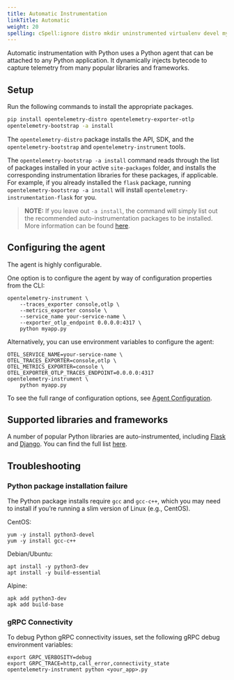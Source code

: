 ```yaml
---
title: Automatic Instrumentation
linkTitle: Automatic
weight: 20
spelling: cSpell:ignore distro mkdir uninstrumented virtualenv devel myapp
---
```


Automatic instrumentation with Python uses a Python agent that can be attached
to any Python application. It dynamically injects bytecode to capture telemetry
from many popular libraries and frameworks.

## Setup

Run the following commands to install the appropriate packages.

```sh
pip install opentelemetry-distro opentelemetry-exporter-otlp
opentelemetry-bootstrap -a install
```

The `opentelemetry-distro` package installs the API, SDK, and the
`opentelemetry-bootstrap` and `opentelemetry-instrument` tools.

The `opentelemetry-bootstrap -a install` command reads through the list of
packages installed in your active `site-packages` folder, and installs the
corresponding instrumentation libraries for these packages, if applicable. For
example, if you already installed the `flask` package, running
`opentelemetry-bootstrap -a install` will install
`opentelemetry-instrumentation-flask` for you.

> **NOTE:** If you leave out `-a install`, the command will simply list out the
> recommended auto-instrumentation packages to be installed. More information
> can be found
> [here](https://github.com/open-telemetry/opentelemetry-python-contrib/tree/main/opentelemetry-instrumentation#opentelemetry-bootstrap).

## Configuring the agent

The agent is highly configurable.

One option is to configure the agent by way of configuration properties from the
CLI:

```console
opentelemetry-instrument \
    --traces_exporter console,otlp \
    --metrics_exporter console \
    --service_name your-service-name \
    --exporter_otlp_endpoint 0.0.0.0:4317 \
    python myapp.py
```

Alternatively, you can use environment variables to configure the agent:

```console
OTEL_SERVICE_NAME=your-service-name \
OTEL_TRACES_EXPORTER=console,otlp \
OTEL_METRICS_EXPORTER=console \
OTEL_EXPORTER_OTLP_TRACES_ENDPOINT=0.0.0.0:4317
opentelemetry-instrument \
    python myapp.py
```

To see the full range of configuration options, see
[Agent Configuration](agent-config).

## Supported libraries and frameworks

A number of popular Python libraries are auto-instrumented, including
[Flask](https://github.com/open-telemetry/opentelemetry-python-contrib/tree/main/instrumentation/opentelemetry-instrumentation-flask)
and
[Django](https://github.com/open-telemetry/opentelemetry-python-contrib/tree/main/instrumentation/opentelemetry-instrumentation-django).
You can find the full list
[here](/ecosystem/registry/?language=python&component=instrumentation).

## Troubleshooting

### Python package installation failure

The Python package installs require `gcc` and `gcc-c++`, which you may need to
install if you’re running a slim version of Linux (e.g., CentOS).

CentOS:

```console
yum -y install python3-devel
yum -y install gcc-c++
```

Debian/Ubuntu:

```console
apt install -y python3-dev
apt install -y build-essential
```

Alpine:

```console
apk add python3-dev
apk add build-base
```

### gRPC Connectivity

To debug Python gRPC connectivity issues, set the following gRPC debug
environment variables:

```console
export GRPC_VERBOSITY=debug
export GRPC_TRACE=http,call_error,connectivity_state
opentelemetry-instrument python <your_app>.py
```
